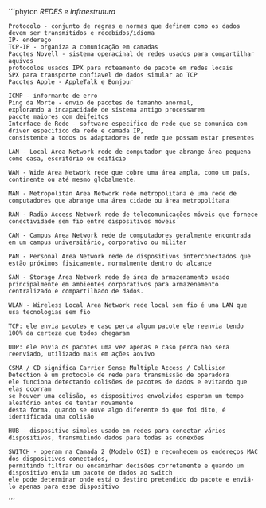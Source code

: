 
´´´phyton
*REDES e Infraestrutura*

    Protocolo - conjunto de regras e normas que definem como os dados devem ser transmitidos e recebidos/idioma 
    IP- endereço
    TCP-IP - organiza a comunicação em camadas 
    Pacotes Novell - sistema operacinal de redes usados para compartilhar aquivos
    protocolos usados IPX para roteamento de pacote em redes locais
    SPX para transporte confiavel de dados simular ao TCP
    Pacotes Apple - AppleTalk e Bonjour

    ICMP - informante de erro
    Ping da Morte - envio de pacotes de tamanho anormal,
    explorando a incapacidade de sistema antigo processarem 
    pacote maiores com deifeitos 
    Interface de Rede - software especifico de rede que se comunica com driver especifico da rede e camada IP,
    consistente a todos os adaptadores de rede que possam estar presentes

    LAN - Local Area Network rede de computador que abrange área pequena como casa, escritório ou edifício

    WAN - Wide Area Network rede que cobre uma área ampla, como um país, continente ou até mesmo globalmente.

    MAN - Metropolitan Area Network rede metropolitana é uma rede de computadores que abrange uma área cidade ou área metropolítana 

    RAN - Radio Access Network rede de telecomunicações móveis que fornece conectividade sem fio entre dispositivos móveis 

    CAN - Campus Area Network rede de computadores geralmente encontrada em um campus universitário, corporativo ou militar

    PAN - Personal Area Network rede de dispositivos interconectados que estão próximos fisicamente, normalmente dentro do alcance

    SAN - Storage Area Network rede de área de armazenamento usado principalmente em ambientes corporativos para armazenamento centralizado e compartilhado de dados.

    WLAN - Wireless Local Area Network rede local sem fio é uma LAN que usa tecnologias sem fio

    TCP: ele envia pacotes e caso perca algum pacote ele reenvia tendo 100% da certeza que todos chegaram
 
    UDP: ele envia os pacotes uma vez apenas e caso perca nao sera reenviado, utilizado mais em ações aovivo
    
    CSMA / CD significa Carrier Sense Multiple Access / Collision Detection é um protocolo de rede para transmissão de operadora
    ele funciona detectando colisões de pacotes de dados e evitando que elas ocorram
    se houver uma colisão, os dispositivos envolvidos esperam um tempo aleatório antes de tentar novamente
    desta forma, quando se ouve algo diferente do que foi dito, é identificada uma colisão

    HUB - dispositivo simples usado em redes para conectar vários dispositivos, transmitindo dados para todas as conexões

    SWITCH - operam na Camada 2 (Modelo OSI) e reconhecem os endereços MAC dos dispositivos conectados, 
    permitindo filtrar ou encaminhar decisões corretamente e quando um dispositivo envia um pacote de dados ao switch 
    ele pode determinar onde está o destino pretendido do pacote e enviá-lo apenas para esse dispositivo

´´´






